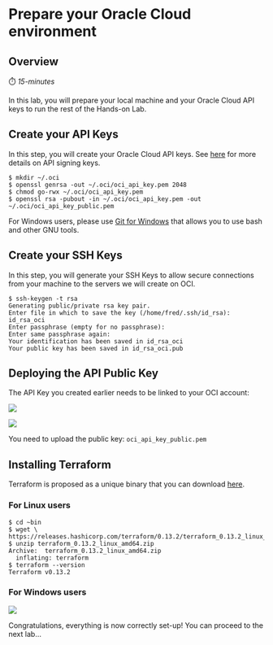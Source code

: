 # Prepare your Oracle Cloud environment

## Overview

⏱️ _15-minutes_

In this lab, you will prepare your local machine and your Oracle Cloud API keys to run the rest of the Hands-on Lab.

 
## Create your API Keys

In this step, you will create your Oracle Cloud API keys. See [here](https://docs.cloud.oracle.com/en-us/iaas/Content/API/Concepts/apisigningkey.htm#two) for more details on API signing keys.

```
$ mkdir ~/.oci
$ openssl genrsa -out ~/.oci/oci_api_key.pem 2048
$ chmod go-rwx ~/.oci/oci_api_key.pem
$ openssl rsa -pubout -in ~/.oci/oci_api_key.pem -out ~/.oci/oci_api_key_public.pem
```

For Windows users, please use [Git for Windows](https://github.com/git-for-windows/git/releases/latest) that allows you to use bash and other GNU tools.


## Create your SSH Keys

In this step, you will generate your SSH Keys to allow secure connections from your machine to the servers we will create on OCI.

```
$ ssh-keygen -t rsa
Generating public/private rsa key pair.
Enter file in which to save the key (/home/fred/.ssh/id_rsa): id_rsa_oci
Enter passphrase (empty for no passphrase): 
Enter same passphrase again: 
Your identification has been saved in id_rsa_oci
Your public key has been saved in id_rsa_oci.pub
```


## Deploying the API Public Key


The API Key you created earlier needs to be linked to your OCI account: 

![](images/gui/10.png)

![](images/gui/11.png)

You need to upload the public key: `oci_api_key_public.pem`

## Installing Terraform

Terraform is proposed as a unique binary that you can download [here](https://www.terraform.io/downloads.html).

### For Linux users

```
$ cd ~bin
$ wget \
https://releases.hashicorp.com/terraform/0.13.2/terraform_0.13.2_linux_amd64.zip
$ unzip terraform_0.13.2_linux_amd64.zip 
Archive:  terraform_0.13.2_linux_amd64.zip
  inflating: terraform 
$ terraform --version
Terraform v0.13.2
``` 

### For Windows users

![](images/windows/win04.png)

Congratulations, everything is now correctly set-up! You can proceed to the next lab…


